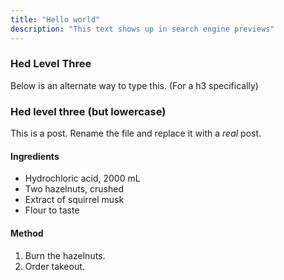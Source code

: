 ```yaml
---
title: "Hello world"
description: "This text shows up in search engine previews"
---
```

<h3>Hed Level Three</h3>

Below is an alternate way to type this. (For a h3 specifically)

### Hed level three (but lowercase)

This is a post. Rename the file and replace it with a *real* post.

#### Ingredients

- Hydrochloric acid, 2000 mL
- Two hazelnuts, crushed
- Extract of squirrel musk
- Flour to taste

#### Method

1. Burn the hazelnuts.
2. Order takeout.
